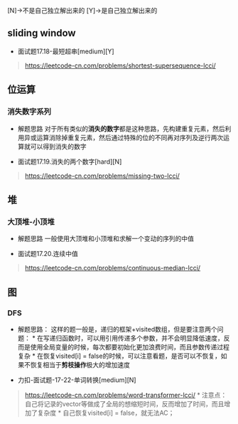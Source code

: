 [N]->不是自己独立解出来的
[Y]->是自己独立解出来的

## sliding window
  
* 面试题17.18-最短超串[medium][Y]
>https://leetcode-cn.com/problems/shortest-supersequence-lcci/

## 位运算

### 消失数字系列

* 解题思路
    对于所有类似的**消失的数字**都是这种思路，先构建重复元素，然后利用异或运算消除掉重复元素，然后通过特殊的位的不同再对序列及逆行两次运算就可以得到消失的数字


* 面试题17.19.消失的两个数字[hard][N]
>https://leetcode-cn.com/problems/missing-two-lcci/


## 堆

### 大顶堆-小顶堆

* 解题思路
    一般使用大顶堆和小顶堆和求解一个变动的序列的中值

* 面试题17.20.连续中值
>https://leetcode-cn.com/problems/continuous-median-lcci/

## 图

### DFS

* 解题思路：
    这样的题一般是，递归的框架+visited数组，但是要注意两个问题：
        * 在写递归函数时，可以用引用传递多个参数，并不会明显降低速度，反而是使用全局变量的时候，每次都要初始化更加浪费时间，而且参数传递过程复杂
        * 在恢复visited[i] = false的时候，可以注意看题，是否可以不恢复，如果不恢复相当于**剪枝操作**极大的增加速度

* 力扣-面试题-17-22-单词转换[medium][N]
>https://leetcode-cn.com/problems/word-transformer-lcci/
    * 注意点：自己将记录的vector等做成了全局的想缩短时间，反而增加了时间，而且增加了复杂度
    * 自己恢复visited[i] = false，就无法AC；